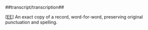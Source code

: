 ##transcript/transcription##

\[[EE](SOURCES.md#EE)\]  An exact copy of a record, word-for-word, preserving original punctuation and spelling.
